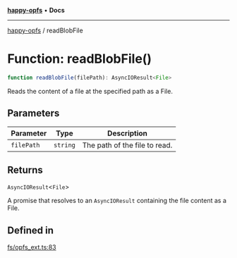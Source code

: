 [**happy-opfs**](../README.md) • **Docs**

***

[happy-opfs](../README.md) / readBlobFile

# Function: readBlobFile()

```ts
function readBlobFile(filePath): AsyncIOResult<File>
```

Reads the content of a file at the specified path as a File.

## Parameters

| Parameter | Type | Description |
| ------ | ------ | ------ |
| `filePath` | `string` | The path of the file to read. |

## Returns

`AsyncIOResult`\<`File`\>

A promise that resolves to an `AsyncIOResult` containing the file content as a File.

## Defined in

[fs/opfs\_ext.ts:83](https://github.com/JiangJie/happy-opfs/blob/ff451a853f34b3dedd716c1414a17eb57f239434/src/fs/opfs_ext.ts#L83)
